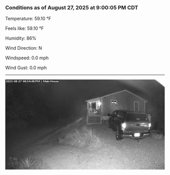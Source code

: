 ### Conditions as of August 27, 2025 at 9:00:05 PM CDT 

Temperature: 59.10 &deg;F

Feels like: 59.10 &deg;F

Humidity: 86%

Wind Direction: N

Windspeed: 0.0 mph

Wind Gust: 0.0 mph

---

<img src="./images/latest.jpeg"/>


